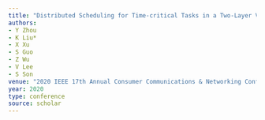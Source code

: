 ```yaml
---
title: "Distributed Scheduling for Time-critical Tasks in a Two-Layer Vehicular Fog Computing Architecture"
authors:
- Y Zhou
- K Liu*
- X Xu
- S Guo
- Z Wu
- V Lee
- S Son
venue: "2020 IEEE 17th Annual Consumer Communications & Networking Conference (CCNC …, 2020"
year: 2020
type: conference
source: scholar
---
```

